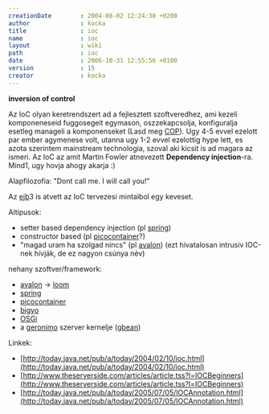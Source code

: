 ```yaml
---
creationDate        : 2004-08-02 12:24:30 +0200 
author              : kocka 
title               : ioc 
name                : ioc 
layout              : wiki 
path                : ioc 
date                : 2006-10-31 12:55:56 +0100 
version             : 15 
creator             : kocka 
---
```

__inversion of control__

Az IoC olyan keretrendszert ad a fejlesztett szoftveredhez, ami kezeli komponeneseid fuggosegeit egymason, oszzekapcsolja, konfiguralja esetleg manageli a komponenseket (Lasd meg [COP](COP.html)).
Ugy 4-5 evvel ezelott par ember agymenese volt, utanna ugy 1-2 evvel ezelottig hype lett, es azota szerintem mainstream technologia, szoval aki kicsit is ad magara az ismeri.
Az IoC az amit Martin Fowler atnevezett __Dependency injection__-ra. Mind1, ugy hovja ahogy akarja :)

Alapfilozofia: "Dont call me. I will call you!"

Az [ejb](EJB.html)3 is atvett az IoC tervezesi mintaibol egy keveset.

Altipusok:

*   setter based dependency injection (pl [spring](spring.html))
*   constructor based (pl [picocontainer](picocontainer.html)?)
*   "magad uram ha szolgad nincs" (pl [avalon](avalon.html)) (ezt hivatalosan intrusiv IOC-nek hívják, de ez nagyon csúnya név)


nehany szoftver/framework:

*   [avalon](avalon.html) -> [loom](loom.html)
*   [spring](spring.html)
*   [picocontainer](picocontainer.html)
*   [bigyo](bigyo.html)
*   [OSGi](OSGi.html)
*   a [geronimo](geronimo.html) szerver kernelje ([gbean](Missing.html))

Linkek:

*   [http://today.java.net/pub/a/today/2004/02/10/ioc.html](http://today.java.net/pub/a/today/2004/02/10/ioc.html)
*   [http://www.theserverside.com/articles/article.tss?l=IOCBeginners](http://www.theserverside.com/articles/article.tss?l=IOCBeginners)
*   [http://today.java.net/pub/a/today/2005/07/05/IOCAnnotation.html](http://today.java.net/pub/a/today/2005/07/05/IOCAnnotation.html)


